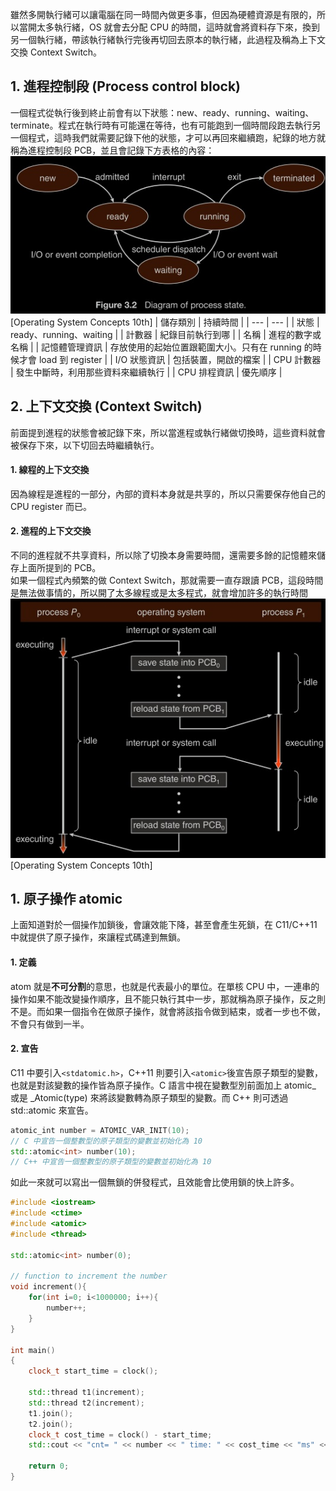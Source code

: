 雖然多開執行緒可以讓電腦在同一時間內做更多事，但因為硬體資源是有限的，所以當開太多執行緒，OS 就會去分配 CPU 的時間，這時就會將資料存下來，換到另一個執行緒，帶該執行緒執行完後再切回去原本的執行緒，此過程及稱為上下文交換 Context Switch。
## 1. 進程控制段 (Process control block)
一個程式從執行後到終止前會有以下狀態：new、ready、running、waiting、terminate。程式在執行時有可能還在等待，也有可能跑到一個時間段跑去執行另一個程式，這時我們就需要記錄下他的狀態，才可以再回來繼續跑，紀錄的地方就稱為進程控制段 PCB，並且會記錄下方表格的內容：
![img](https://github.com/JrPhy/Multiple_Thread/blob/main/img/process_status.jpg)\[Operating System Concepts 10th]
| 儲存類別 | 持續時間 |
| --- | --- |
| 狀態 | ready、running、waiting |
| 計數器 | 紀錄目前執行到哪 |
| 名稱 | 進程的數字或名稱 |
| 記憶體管理資訊 | 存放使用的起始位置跟範圍大小。只有在 running 的時候才會 load 到 register |
| I/O 狀態資訊 | 包括裝置，開啟的檔案 |
| CPU 計數器 | 發生中斷時，利用那些資料來繼續執行 |
| CPU 排程資訊 | 優先順序 |

## 2. 上下文交換 (Context Switch)
前面提到進程的狀態會被記錄下來，所以當進程或執行緒做切換時，這些資料就會被保存下來，以下切回去時繼續執行。
#### 1. 線程的上下文交換
因為線程是進程的一部分，內部的資料本身就是共享的，所以只需要保存他自己的 CPU register 而已。
#### 2. 進程的上下文交換
不同的進程就不共享資料，所以除了切換本身需要時間，還需要多餘的記憶體來儲存上面所提到的 PCB。\
如果一個程式內頻繁的做 Context Switch，那就需要一直存跟讀 PCB，這段時間是無法做事情的，所以開了太多線程或是太多程式，就會增加許多的執行時間
![img](https://github.com/JrPhy/Multiple_Thread/blob/main/img/context_switch.jpg)\[Operating System Concepts 10th]

## 1. 原子操作 atomic
上面知道對於一個操作加鎖後，會讓效能下降，甚至會產生死鎖，在 C11/C++11 中就提供了原子操作，來讓程式碼達到無鎖。
#### 1. 定義
atom 就是**不可分割**的意思，也就是代表最小的單位。在單核 CPU 中，一連串的操作如果不能改變操作順序，且不能只執行其中一步，那就稱為原子操作，反之則不是。而如果一個指令在做原子操作，就會將該指令做到結束，或者一步也不做，不會只有做到一半。
#### 2. 宣告
C11 中要引入```<stdatomic.h>```，C++11 則要引入```<atomic>```後宣告原子類型的變數，也就是對該變數的操作皆為原子操作。C 語言中視在變數型別前面加上 atomic_ 或是 _Atomic(type) 來將該變數轉為原子類型的變數。而 C++ 則可透過 std::atomic<type> 來宣告。
```cpp
atomic_int number = ATOMIC_VAR_INIT(10);
// C 中宣告一個整數型的原子類型的變數並初始化為 10
std::atomic<int> number(10);
// C++ 中宣告一個整數型的原子類型的變數並初始化為 10
```
如此一來就可以寫出一個無鎖的併發程式，且效能會比使用鎖的快上許多。
```cpp
#include <iostream>
#include <ctime>
#include <atomic>
#include <thread>

std::atomic<int> number(0); 

// function to increment the number 
void increment(){ 
    for(int i=0; i<1000000; i++){
        number++;
    }
} 

int main()
{
    clock_t start_time = clock();

    std::thread t1(increment);
    std::thread t2(increment);
    t1.join();
    t2.join();
    clock_t cost_time = clock() - start_time;
    std::cout << "cnt= " << number << " time: " << cost_time << "ms" << std::endl;

    return 0;
}
```
